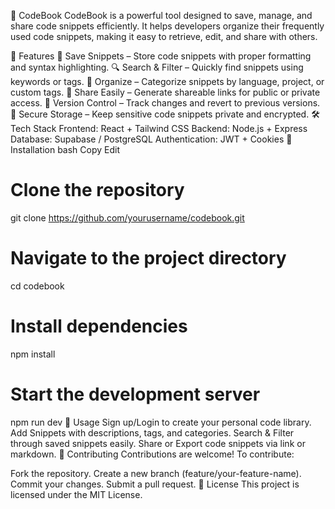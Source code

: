 📖 CodeBook
CodeBook is a powerful tool designed to save, manage, and share code snippets efficiently. It helps developers organize their frequently used code snippets, making it easy to retrieve, edit, and share with others.

🚀 Features
📝 Save Snippets – Store code snippets with proper formatting and syntax highlighting.
🔍 Search & Filter – Quickly find snippets using keywords or tags.
📂 Organize – Categorize snippets by language, project, or custom tags.
🔗 Share Easily – Generate shareable links for public or private access.
🔄 Version Control – Track changes and revert to previous versions.
🔐 Secure Storage – Keep sensitive code snippets private and encrypted.
🛠️ Tech Stack
Frontend: React + Tailwind CSS
Backend: Node.js + Express
Database: Supabase / PostgreSQL
Authentication: JWT + Cookies
📌 Installation
bash
Copy
Edit
# Clone the repository
git clone https://github.com/yourusername/codebook.git

# Navigate to the project directory
cd codebook

# Install dependencies
npm install

# Start the development server
npm run dev
🎯 Usage
Sign up/Login to create your personal code library.
Add Snippets with descriptions, tags, and categories.
Search & Filter through saved snippets easily.
Share or Export code snippets via link or markdown.
🤝 Contributing
Contributions are welcome! To contribute:

Fork the repository.
Create a new branch (feature/your-feature-name).
Commit your changes.
Submit a pull request.
📜 License
This project is licensed under the MIT License.
